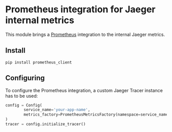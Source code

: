 # Prometheus integration for Jaeger internal metrics

This module brings a [Prometheus](https://github.com/prometheus/client_python) integration to the internal Jaeger metrics.

## Install

```
pip install prometheus_client
```

## Configuring

To configure the Prometheus integration, a custom Jaeger Tracer instance has to be used:

```python
config = Config(
        service_name='your-app-name',
        metrics_factory=PrometheusMetricsFactory(namespace=service_name)
)
tracer = config.initialize_tracer()
```

